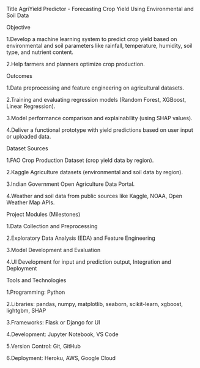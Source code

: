 Title
AgriYield Predictor - Forecasting Crop Yield Using Environmental and Soil Data

Objective

1.Develop a machine learning system to predict crop yield based on environmental and soil parameters like rainfall, temperature, humidity, soil type, and nutrient content.

2.Help farmers and planners optimize crop production.

Outcomes

1.Data preprocessing and feature engineering on agricultural datasets.

2.Training and evaluating regression models (Random Forest, XGBoost, Linear Regression).

3.Model performance comparison and explainability (using SHAP values).

4.Deliver a functional prototype with yield predictions based on user input or uploaded data.

Dataset Sources

1.FAO Crop Production Dataset (crop yield data by region).

2.Kaggle Agriculture datasets (environmental and soil data by region).

3.Indian Government Open Agriculture Data Portal.

4.Weather and soil data from public sources like Kaggle, NOAA, Open Weather Map APIs.

Project Modules (Milestones)

1.Data Collection and Preprocessing

2.Exploratory Data Analysis (EDA) and Feature Engineering

3.Model Development and Evaluation

4.UI Development for input and prediction output, Integration and Deployment

Tools and Technologies

1.Programming: Python

2.Libraries: pandas, numpy, matplotlib, seaborn, scikit-learn, xgboost, lightgbm, SHAP

3.Frameworks: Flask or Django for UI

4.Development: Jupyter Notebook, VS Code

5.Version Control: Git, GitHub

6.Deployment: Heroku, AWS, Google Cloud
